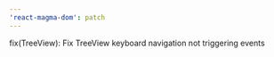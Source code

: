 ```yaml
---
'react-magma-dom': patch
---
```


fix(TreeView): Fix TreeView keyboard navigation not triggering events
